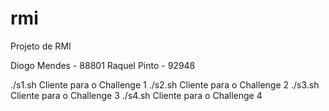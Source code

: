 # rmi
Projeto de RMI

Diogo Mendes - 88801
Raquel Pinto - 92948

./s1.sh Cliente para o Challenge 1
./s2.sh Cliente para o Challenge 2
./s3.sh Cliente para o Challenge 3
./s4.sh Cliente para o Challenge 4
